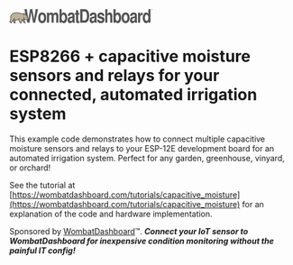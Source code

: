 ![WombatDashbaord](https://github.com/wd-libraries/capacitive_moisture/blob/master/logo.jpg "WombatDashboard")

# ESP8266 + capacitive moisture sensors and relays for your connected, automated irrigation system

This example code demonstrates how to connect multiple capacitive moisture sensors and relays to your ESP-12E development board for an automated irrigation system. Perfect for any garden, greenhouse, vinyard, or orchard!

See the tutorial at [https://wombatdashboard.com/tutorials/capacitive_moisture](https://wombatdashboard.com/tutorials/capacitive_moisture) for an explanation of the code and hardware implementation. 

Sponsored by [WombatDashboard](https://wombatdashboard.com/)™. _**Connect your IoT sensor to WombatDashboard for inexpensive condition monitoring without the painful IT config!**_

